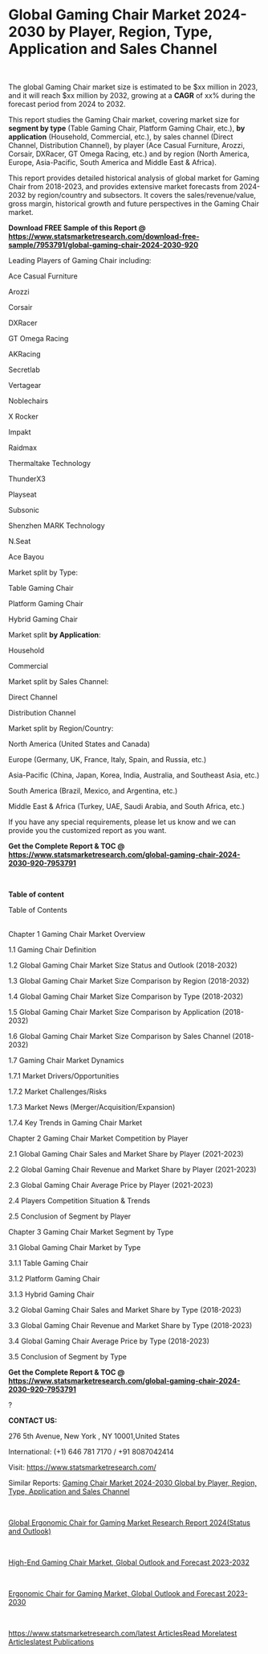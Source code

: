 <h1>Global Gaming Chair Market 2024-2030 by Player, Region, Type, Application and Sales Channel</h1><br/><p>The global Gaming Chair market size is estimated to be $xx million in 2023, and it will reach $xx million by 2032, growing at a <strong>CAGR</strong> of xx% during the forecast period from 2024 to 2032.</p>
 
 
 
 <p>This report studies the Gaming Chair market, covering market size for <strong>segment by type</strong> (Table Gaming Chair, Platform Gaming Chair, etc.), <strong>by application</strong> (Household, Commercial, etc.), by sales channel (Direct Channel, Distribution Channel), by player (Ace Casual Furniture, Arozzi, Corsair, DXRacer, GT Omega Racing, etc.) and by region (North America, Europe, Asia-Pacific, South America and Middle East & Africa).</p>
 
 
 
 <p>This report provides detailed historical analysis of global market for Gaming Chair from 2018-2023, and provides extensive market forecasts from 2024-2032 by region/country and subsectors. It covers the sales/revenue/value, gross margin, historical growth and future perspectives in the Gaming Chair market.</p>
 
 
 
 <p><strong>Download FREE Sample of this Report @ <a href="https://www.statsmarketresearch.com/download-free-sample/7953791/global-gaming-chair-2024-2030-920">https://www.statsmarketresearch.com/download-free-sample/7953791/global-gaming-chair-2024-2030-920</a></strong></p>
 
 
 
 <p>Leading Players of Gaming Chair including:</p>
 
 
 
 <p>Ace Casual Furniture</p>
 
 
 
 <p>Arozzi</p>
 
 
 
 <p>Corsair</p>
 
 
 
 <p>DXRacer</p>
 
 
 
 <p>GT Omega Racing</p>
 
 
 
 <p>AKRacing</p>
 
 
 
 <p>Secretlab</p>
 
 
 
 <p>Vertagear</p>
 
 
 
 <p>Noblechairs</p>
 
 
 
 <p>X Rocker</p>
 
 
 
 <p>Impakt</p>
 
 
 
 <p>Raidmax</p>
 
 
 
 <p>Thermaltake Technology</p>
 
 
 
 <p>ThunderX3</p>
 
 
 
 <p>Playseat</p>
 
 
 
 <p>Subsonic</p>
 
 
 
 <p>Shenzhen MARK Technology</p>
 
 
 
 <p>N.Seat</p>
 
 
 
 <p>Ace Bayou</p>
 
 
 
 <p>Market split by Type:</p>
 
 
 
 <p>Table Gaming Chair</p>
 
 
 
 <p>Platform Gaming Chair</p>
 
 
 
 <p>Hybrid Gaming Chair</p>
 
 
 
 <p>Market split <strong>by Application</strong>:</p>
 
 
 
 <p>Household</p>
 
 
 
 <p>Commercial</p>
 
 
 
 <p>Market split by Sales Channel:</p>
 
 
 
 <p>Direct Channel</p>
 
 
 
 <p>Distribution Channel</p>
 
 
 
 <p>Market split by Region/Country:</p>
 
 
 
 <p>North America (United States and Canada)</p>
 
 
 
 <p>Europe (Germany, UK, France, Italy, Spain, and Russia, etc.)</p>
 
 
 
 <p>Asia-Pacific (China, Japan, Korea, India, Australia, and Southeast Asia, etc.)</p>
 
 
 
 <p>South America (Brazil, Mexico, and Argentina, etc.)</p>
 
 
 
 <p>Middle East & Africa (Turkey, UAE, Saudi Arabia, and South Africa, etc.)</p>
 
 
 
 <p>If you have any special requirements, please let us know and we can provide you the customized report as you want.</p>
 
 
 
 <div><b>Get the Complete Report & TOC @ <a href="https://www.statsmarketresearch.com/global-gaming-chair-2024-2030-920-7953791">https://www.statsmarketresearch.com/global-gaming-chair-2024-2030-920-7953791</a></b></div>
 
 
 
 <p><br />
 
 <b>Table of content</b></p>
 
 
 
 <p>Table of Contents<br />
 
 <br />
 
 Chapter 1 Gaming Chair Market Overview<br />
 
 1.1 Gaming Chair Definition<br />
 
 1.2 Global Gaming Chair Market Size Status and Outlook (2018-2032)<br />
 
 1.3 Global Gaming Chair Market Size Comparison by Region (2018-2032)<br />
 
 1.4 Global Gaming Chair Market Size Comparison by Type (2018-2032)<br />
 
 1.5 Global Gaming Chair Market Size Comparison by Application (2018-2032)<br />
 
 1.6 Global Gaming Chair Market Size Comparison by Sales Channel (2018-2032)<br />
 
 1.7 Gaming Chair Market Dynamics<br />
 
 1.7.1 Market Drivers/Opportunities<br />
 
 1.7.2 Market Challenges/Risks<br />
 
 1.7.3 Market News (Merger/Acquisition/Expansion)<br />
 
 1.7.4 Key Trends in Gaming Chair Market<br />
 
 Chapter 2 Gaming Chair Market Competition by Player<br />
 
 2.1 Global Gaming Chair Sales and Market Share by Player (2021-2023)<br />
 
 2.2 Global Gaming Chair Revenue and Market Share by Player (2021-2023)<br />
 
 2.3 Global Gaming Chair Average Price by Player (2021-2023)<br />
 
 2.4 Players Competition Situation & Trends<br />
 
 2.5 Conclusion of Segment by Player<br />
 
 Chapter 3 Gaming Chair Market Segment by Type<br />
 
 3.1 Global Gaming Chair Market by Type<br />
 
 3.1.1 Table Gaming Chair<br />
 
 3.1.2 Platform Gaming Chair<br />
 
 3.1.3 Hybrid Gaming Chair<br />
 
 3.2 Global Gaming Chair Sales and Market Share by Type (2018-2023)<br />
 
 3.3 Global Gaming Chair Revenue and Market Share by Type (2018-2023)<br />
 
 3.4 Global Gaming Chair Average Price by Type (2018-2023)<br />
 
 3.5 Conclusion of Segment by Type</p>
 
 
 
 <div><b>Get the Complete Report & TOC @ <a href="https://www.statsmarketresearch.com/global-gaming-chair-2024-2030-920-7953791">https://www.statsmarketresearch.com/global-gaming-chair-2024-2030-920-7953791</a></b></div>
 
 
 
 <p>? </p>
 
 
 
 <p><b>CONTACT US:</b><br />
 
 276 5th Avenue, New York , NY 10001,United States<br />
 
 International: (+1) 646 781 7170 / +91 8087042414<br />
 
 Visit: <a href="https://www.statsmarketresearch.com/">https://www.statsmarketresearch.com/</a><br />
 
 Similar Reports: <a href="https://www.statsmarketresearch.com/global-gaming-chair-2024-2030-920-7953791">Gaming Chair Market 2024-2030 Global by Player, Region, Type, Application and Sales Channel</a><br />
 
 <br />
 
 <a href="https://www.statsmarketresearch.com/global-gaming-chair-2024-2030-920-7953791">Global Ergonomic Chair for Gaming Market Research Report 2024(Status and Outlook)</a><br />
 
 <br />
 
 <a href="https://www.statsmarketresearch.com/global-gaming-chair-2024-2030-920-7953791">High-End Gaming Chair Market, Global Outlook and Forecast 2023-2032</a><br />
 
 <br />
 
 <a href="https://www.statsmarketresearch.com/global-gaming-chair-2024-2030-920-7953791">Ergonomic Chair for Gaming Market, Global Outlook and Forecast 2023-2030</a><br />
 
 <br />
 
 <a href="https://gyeongbokgung.com">https://www.statsmarketresearch.com/</a><a href="https://hallyeomaritime.com">latest Articles</a><a href="https://jingwansa.com">Read More</a><a href="https://nguoiviet.jp/">latest Articles</a><a href="https://www.intelmarketresearch.com/">latest Publications</a></p>